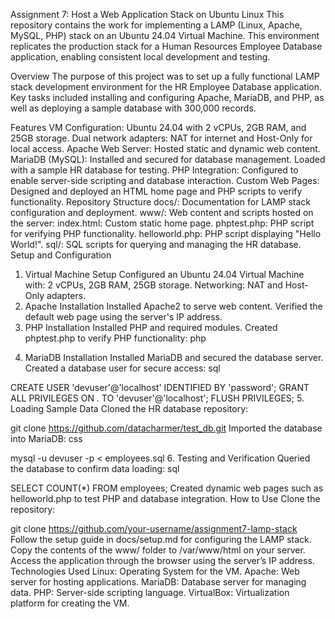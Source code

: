 Assignment 7: Host a Web Application Stack on Ubuntu Linux
This repository contains the work for implementing a LAMP (Linux, Apache, MySQL, PHP) stack on an Ubuntu 24.04 Virtual Machine. This environment replicates the production stack for a Human Resources Employee Database application, enabling consistent local development and testing.

Overview
The purpose of this project was to set up a fully functional LAMP stack development environment for the HR Employee Database application. Key tasks included installing and configuring Apache, MariaDB, and PHP, as well as deploying a sample database with 300,000 records.

Features
VM Configuration:
Ubuntu 24.04 with 2 vCPUs, 2GB RAM, and 25GB storage.
Dual network adapters: NAT for internet and Host-Only for local access.
Apache Web Server:
Hosted static and dynamic web content.
MariaDB (MySQL):
Installed and secured for database management.
Loaded with a sample HR database for testing.
PHP Integration:
Configured to enable server-side scripting and database interaction.
Custom Web Pages:
Designed and deployed an HTML home page and PHP scripts to verify functionality.
Repository Structure
docs/: Documentation for LAMP stack configuration and deployment.
www/: Web content and scripts hosted on the server:
index.html: Custom static home page.
phptest.php: PHP script for verifying PHP functionality.
helloworld.php: PHP script displaying "Hello World!".
sql/: SQL scripts for querying and managing the HR database.
Setup and Configuration
1. Virtual Machine Setup
Configured an Ubuntu 24.04 Virtual Machine with:
2 vCPUs, 2GB RAM, 25GB storage.
Networking: NAT and Host-Only adapters.
2. Apache Installation
Installed Apache2 to serve web content.
Verified the default web page using the server's IP address.
3. PHP Installation
Installed PHP and required modules.
Created phptest.php to verify PHP functionality:
php
   
<?php
phpinfo();
?>
4. MariaDB Installation
Installed MariaDB and secured the database server.
Created a database user for secure access:
sql
   
CREATE USER 'devuser'@'localhost' IDENTIFIED BY 'password';
GRANT ALL PRIVILEGES ON *.* TO 'devuser'@'localhost';
FLUSH PRIVILEGES;
5. Loading Sample Data
Cloned the HR database repository:

   
git clone https://github.com/datacharmer/test_db.git
Imported the database into MariaDB:
css
   
mysql -u devuser -p < employees.sql
6. Testing and Verification
Queried the database to confirm data loading:
sql
   
SELECT COUNT(*) FROM employees;
Created dynamic web pages such as helloworld.php to test PHP and database integration.
How to Use
Clone the repository:

   
git clone https://github.com/your-username/assignment7-lamp-stack
Follow the setup guide in docs/setup.md for configuring the LAMP stack.
Copy the contents of the www/ folder to /var/www/html on your server.
Access the application through the browser using the server’s IP address.
Technologies Used
Linux: Operating System for the VM.
Apache: Web server for hosting applications.
MariaDB: Database server for managing data.
PHP: Server-side scripting language.
VirtualBox: Virtualization platform for creating the VM.
